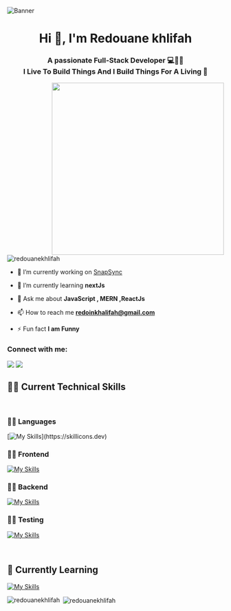 ![Banner](https://res.cloudinary.com/superfolio/image/upload/v1620689979/68747470733a2f2f692e70696e696d672e636f6d2f6f726967696e616c732f63362f33332f63322f63363333633230656465383266306530636564376435373064626533613166332e676966_yjuh2s.gif)

<h1 align="center">Hi 👋, I'm Redouane khlifah</h1>
<h3 align="center">A passionate Full-Stack Developer 💻👨‍💻 <br>
  I Live To Build Things And I Build Things For A Living 🚀</h3>
<img align= "right" alt"coding" width = "400" src= "https://cdn.dribbble.com/users/1162077/screenshots/3848914/programmer.gif">

<p align="left"> <img src="https://komarev.com/ghpvc/?username=redouanekhlifah&label=Profile%20views&color=0e75b6&style=flat" alt="redouanekhlifah" /> </p>

- 🔭 I’m currently working on [SnapSync](https://github.com/RedouaneKhlifah/snapSync)

- 🌱 I’m currently learning **nextJs**

- 💬 Ask me about **JavaScript , MERN ,ReactJs**

- 📫 How to reach me **redoinkhalifah@gmail.com**

- ⚡ Fun fact **I am Funny**

<h3 align="left">Connect with me:</h3>
<p align="left">
  <a href = "mailto:redoinkhalifah@gmail.com"><img src="https://img.shields.io/badge/-Gmail-%23333?style=for-the-badge&logo=gmail&logoColor=white" target="_blank"></a>
  <a href="https://www.linkedin.com/in/redouane-khalifah-203495262/" target="_blank"><img src="https://img.shields.io/badge/-LinkedIn-%230077B5?style=for-the-badge&logo=linkedin&logoColor=white" target="_blank"></a>  
</p>

## 🧑‍💻 Current Technical Skills

<br>


  ### 🧑‍💻 Languages

[![My Skills](https://skillicons.dev/icons?i=js,ts,php,java,c,cs,)](https://skillicons.dev)

  ### 🧑‍💻 Frontend
  
[![My Skills](https://skillicons.dev/icons?i=react,vuejs,redux,jquery,html,css,sass,tailwind,bootstrap,figma,xd,git,vscode,github)](https://skillicons.dev)
 
  ### 🧑‍💻 Backend
  
[![My Skills](https://skillicons.dev/icons?i=nodejs,express,nestjs,graphql,apollo,laravel,mongodb,mysql,postgres,postman )](https://skillicons.dev)

  ### 🧑‍💻 Testing
  
[![My Skills](https://skillicons.dev/icons?i=jest,supabase)](https://skillicons.dev)

<br>

## 🌱 Currently Learning
  
[![My Skills](https://skillicons.dev/icons?i=angular,nextjs,nuxtjs,docker )](https://skillicons.dev)

<p><img align="left" src="https://github-readme-stats.vercel.app/api/top-langs?username=redouanekhlifah&show_icons=true&locale=en&layout=compact" alt="redouanekhlifah" /></p>

<p>&nbsp;<img align="center" src="https://github-readme-stats.vercel.app/api?username=redouanekhlifah&show_icons=true&locale=en" alt="redouanekhlifah" /></p>

